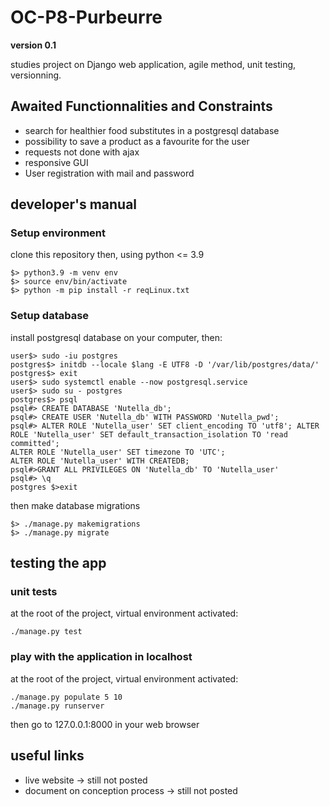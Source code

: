 # OC-P8-Purbeurre

**version 0.1**

studies project on Django web application, agile method, unit testing, versionning.

## Awaited Functionnalities and Constraints
* search for healthier food substitutes in a postgresql database
* possibility to save a product as a favourite for the user
* requests not done with ajax
* responsive GUI
* User registration with mail and password

## developer's manual
### Setup environment
clone this repository
then, using python <= 3.9 
``` 
$> python3.9 -m venv env
$> source env/bin/activate
$> python -m pip install -r reqLinux.txt	
```

### Setup database
install postgresql database on your computer, then:
```
user$> sudo -iu postgres
postgres$> initdb --locale $lang -E UTF8 -D '/var/lib/postgres/data/'
postgres$> exit
user$> sudo systemctl enable --now postgresql.service
user$> sudo su - postgres
postgres$> psql
psql#> CREATE DATABASE 'Nutella_db';
psql#> CREATE USER 'Nutella_db' WITH PASSWORD 'Nutella_pwd';
psql#> ALTER ROLE 'Nutella_user' SET client_encoding TO 'utf8'; ALTER ROLE 'Nutella_user' SET default_transaction_isolation TO 'read committed';
ALTER ROLE 'Nutella_user' SET timezone TO 'UTC';
ALTER ROLE 'Nutella_user' WITH CREATEDB;
psql#>GRANT ALL PRIVILEGES ON 'Nutella_db' TO 'Nutella_user'
psql#> \q
postgres $>exit
```

then make database migrations
```
$> ./manage.py makemigrations
$> ./manage.py migrate
```

## testing the app
### unit tests
at the root of the project, virtual environment activated:
```
./manage.py test
```
### play with the application in localhost
at the root of the project, virtual environment activated:
``` 
./manage.py populate 5 10
./manage.py runserver
```
then go to 127.0.0.1:8000 in your web browser

## useful links

* live website -> still not posted
* document on conception process -> still not posted
